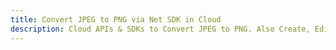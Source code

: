 ---title: Convert JPEG to PNG via Net SDK in Clouddescription: Cloud APIs & SDKs to Convert JPEG to PNG. Also Create, Edit & Render Microsoft Word & OpenOffice documents in the Cloud.---